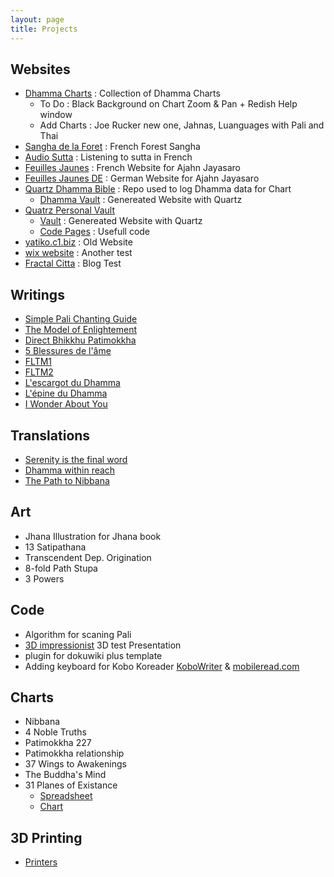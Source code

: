 ```yaml
---
layout: page
title: Projects
---
```


## Websites

- [Dhamma Charts](http://www.dhammacharts.org) : Collection of Dhamma Charts
  - To Do : Black Background on Chart Zoom & Pan + Redish Help window
  - Add Charts : Joe Rucker new one, Jahnas, Luanguages with Pali and Thai 
- [Sangha de la Foret](http://www.sanghadelaforet.org) : French Forest Sangha 
- [Audio Sutta](http://www.audiosutta.org) : Listening to sutta in French
- [Feuilles Jaunes](http://www.ajahnjayasaro.fr) : French Website for Ajahn Jayasaro
- [Feuilles Jaunes DE](http://www.ajahnjayasaro.de) : German Website for Ajahn Jayasaro
- [Quartz Dhamma Bible](https://github.com/DhammaCharts/vault) : Repo used to log Dhamma data for Chart
  - [Dhamma Vault](https://www.dhammacharts.org/dhammas/) : Genereated Website with Quartz
- [Quatrz Personal Vault](https://github.com/DhammaCharts/vault)
  - [Vault](https://www.dhammacharts.org/vault/) : Genereated Website with Quartz
  - [Code Pages](https://www.dhammacharts.org/vault/code/code/) : Usefull code
- [yatiko.c1.biz](http://yatiko.c1.biz/) : Old Website
- [wix website](https://guydelacombe8.wixsite.com/monsite) : Another test
- [Fractal Citta](https://fractalcitta.github.io/) : Blog Test

## Writings

- [Simple Pali Chanting Guide](https://docs.google.com/document/d/1mYauJmbzakn-sKsixNkDrtxF8IX_6mIKOFgd5kquMyg/edit)
- [The Model of Enlightement](https://docs.google.com/document/u/1/d/1-id2vcxF04vzoCO1e0RcS0pihL4FuLxywz0pWGSAUA8/edit)
- [Direct Bhikkhu Patimokkha](https://docs.google.com/document/d/1i97q5mrYU0PaO6t0WNWwRRYgit_uYrT3B3YZdsPnbSw/edit)
- [5 Blessures de l'âme](https://docs.google.com/document/d/1SJN8vcAqCcDcXkoqLsL6SeYfMFGsvuhB_m3WZBhVfYQ/edit)
- [FLTM1](https://docs.google.com/document/d/1Lv_wOVXuFGWo6928VsauR0jznBYFfNH0zJw39nW9nrI/edit?usp=sharing)
- [FLTM2](https://docs.google.com/document/d/1EiPVXsoNwhd3H4czHDfdzLqtR38RB-fvl_FkvnDY9Uo/edit?usp=sharing)
- [L'escargot du Dhamma](https://docs.google.com/document/d/1S4X4XgD4x14d1agZO1fGhiYttkikktNKL2emtU2-oMc/edit)
- [L'épine du Dhamma](https://docs.google.com/document/d/1PwEY5SLbAnzpndfP6rU_1qgXe1VFapu6FbVcfLH7df8/edit?usp=sharing)
- [I Wonder About You](https://docs.google.com/document/d/1Wk_SoBAMvHIRd6TIzo9AAtZSyKwHzVb3REHK5ZOtcCE/edit?usp=sharing)

## Translations

- [Serenity is the final word](https://docs.google.com/document/d/1ZnEYnPPF4QOArHrQWokm2Y3Ow8ZSYVF3/edit?rtpof=true)
- [Dhamma within reach](https://drive.google.com/drive/folders/16ZMTsbYAR4NP-kbrGg8niopB6nhDVA9E?usp=sharing)
- [The Path to Nibbana](https://drive.google.com/drive/folders/17NI5TpUQjPdVgKOnFPeCq54LGhj0-9iF?usp=sharing)

## Art

- Jhana Illustration for Jhana book
- 13 Satipathana
- Transcendent Dep. Origination
- 8-fold Path Stupa
- 3 Powers


## Code

- Algorithm for scaning Pali
- [3D impressionist](http://fractal11.c1.biz/#/pr%C3%A9sentation) 3D test Presentation
- plugin for dokuwiki plus template
- Adding keyboard for Kobo Koreader [KoboWriter](https://github.com/olup/kobowriter) & [mobileread.com](https://www.mobileread.com/forums/showthread.php?t=340418)

## Charts

- Nibbana
- 4 Noble Truths
- Patimokkha 227
- Patimokkha relationship
- 37 Wings to Awakenings
- The Buddha's Mind
- 31 Planes of Existance
    - [Spreadsheet](https://docs.google.com/spreadsheets/d/1Ol_zqnCYlKcm5olJX1-MFQKBx9NtAj-9Yg2i1uLMU9g/edit#gid=0)
    - [Chart](https://observablehq.com/d/7d76764d2f83a602)

## 3D Printing

- [Printers](https://docs.google.com/document/d/1D5xxhqqoeXHjThn9ryQusZ4Ha8XDlrCnOrlBaLQUVmE/edit?usp=sharing)
